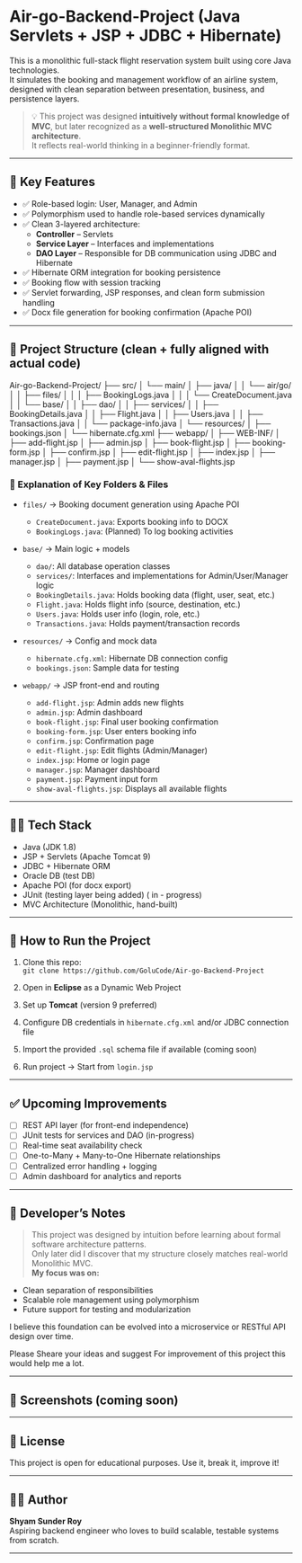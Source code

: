 # Air-go-Backend-Project (Java Servlets + JSP + JDBC + Hibernate)

This is a monolithic full-stack flight reservation system built using core Java technologies.  
It simulates the booking and management workflow of an airline system, designed with clean separation between presentation, business, and persistence layers.

> 💡 This project was designed **intuitively without formal knowledge of MVC**, but later recognized as a **well-structured Monolithic MVC architecture**.  
> It reflects real-world thinking in a beginner-friendly format.

---

## 📌 Key Features

- ✅ Role-based login: User, Manager, and Admin
- ✅ Polymorphism used to handle role-based services dynamically
- ✅ Clean 3-layered architecture:
  - **Controller** – Servlets
  - **Service Layer** – Interfaces and implementations
  - **DAO Layer** – Responsible for DB communication using JDBC and Hibernate
- ✅ Hibernate ORM integration for booking persistence
- ✅ Booking flow with session tracking
- ✅ Servlet forwarding, JSP responses, and clean form submission handling
- ✅ Docx file generation for booking confirmation (Apache POI)

---

## 📂 Project Structure (clean + fully aligned with actual code)

Air-go-Backend-Project/
├── src/
│ └── main/
│ ├── java/
│ │ └── air/go/
│ │ ├── files/
│ │ │ ├── BookingLogs.java
│ │ │ └── CreateDocument.java
│ │ └── base/
│ │ ├── dao/
│ │ ├── services/
│ │ ├── BookingDetails.java
│ │ ├── Flight.java
│ │ ├── Users.java
│ │ ├── Transactions.java
│ │ └── package-info.java
│ └── resources/
│ ├── bookings.json
│ └── hibernate.cfg.xml
├── webapp/
│ ├── WEB-INF/
│ ├── add-flight.jsp
│ ├── admin.jsp
│ ├── book-flight.jsp
│ ├── booking-form.jsp
│ ├── confirm.jsp
│ ├── edit-flight.jsp
│ ├── index.jsp
│ ├── manager.jsp
│ ├── payment.jsp
│ └── show-aval-flights.jsp

### 🧠 Explanation of Key Folders & Files

- `files/` → Booking document generation using Apache POI  
  - `CreateDocument.java`: Exports booking info to DOCX  
  - `BookingLogs.java`: (Planned) To log booking activities

- `base/` → Main logic + models  
  - `dao/`: All database operation classes  
  - `services/`: Interfaces and implementations for Admin/User/Manager logic  
  - `BookingDetails.java`: Holds booking data (flight, user, seat, etc.)  
  - `Flight.java`: Holds flight info (source, destination, etc.)  
  - `Users.java`: Holds user info (login, role, etc.)  
  - `Transactions.java`: Holds payment/transaction records

- `resources/` → Config and mock data  
  - `hibernate.cfg.xml`: Hibernate DB connection config  
  - `bookings.json`: Sample data for testing

- `webapp/` → JSP front-end and routing  
  - `add-flight.jsp`: Admin adds new flights  
  - `admin.jsp`: Admin dashboard  
  - `book-flight.jsp`: Final user booking confirmation  
  - `booking-form.jsp`: User enters booking info  
  - `confirm.jsp`: Confirmation page  
  - `edit-flight.jsp`: Edit flights (Admin/Manager)  
  - `index.jsp`: Home or login page  
  - `manager.jsp`: Manager dashboard  
  - `payment.jsp`: Payment input form  
  - `show-aval-flights.jsp`: Displays all available flights


---

## 🧑‍💻 Tech Stack

- Java (JDK 1.8)
- JSP + Servlets (Apache Tomcat 9)
- JDBC + Hibernate ORM
- Oracle DB (test DB)
- Apache POI (for docx export)
- JUnit (testing layer being added) ( in - progress)
- MVC Architecture (Monolithic, hand-built)

---

## 🚀 How to Run the Project

1. Clone this repo:  
   `git clone https://github.com/GoluCode/Air-go-Backend-Project`

2. Open in **Eclipse** as a Dynamic Web Project

3. Set up **Tomcat** (version 9 preferred)

4. Configure DB credentials in `hibernate.cfg.xml` and/or JDBC connection file

5. Import the provided `.sql` schema file if available (coming soon)

6. Run project → Start from `login.jsp`

---

## ✅ Upcoming Improvements

- [ ] REST API layer (for front-end independence)
- [ ] JUnit tests for services and DAO (in-progress)
- [ ] Real-time seat availability check
- [ ] One-to-Many + Many-to-One Hibernate relationships
- [ ] Centralized error handling + logging
- [ ] Admin dashboard for analytics and reports

---

## 🧠 Developer’s Notes

> This project was designed by intuition before learning about formal software architecture patterns.  
> Only later did I discover that my structure closely matches real-world Monolithic MVC.  
>**My focus was on:**
- Clean separation of responsibilities
- Scalable role management using polymorphism
- Future support for testing and modularization

I believe this foundation can be evolved into a microservice or RESTful API design over time.

Please Sheare your ideas and suggest For improvement of this project this would help me a lot.

---

## 📸 Screenshots (coming soon)

---

## 📄 License

This project is open for educational purposes. Use it, break it, improve it!

---

## 🙋‍♂️ Author

**Shyam Sunder Roy**  
Aspiring backend engineer who loves to build scalable, testable systems from scratch.

---









